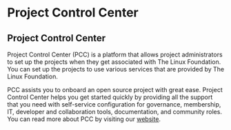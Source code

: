 # Project Control Center

## Project Control Center 

Project Control Center (PCC) is a platform that allows project administrators to set up the projects when they get associated with The Linux Foundation. You can set up the projects to use various services that are provided by The Linux Foundation. 

PCC assists you to onboard an open source project with great ease. Project Control Center helps you get started quickly by providing all the support that you need with self-service configuration for governance, membership, IT, developer and collaboration tools, documentation, and community roles. You can read more about PCC by visiting our [website](https://lfx.linuxfoundation.org/tools/project-control-center). 

